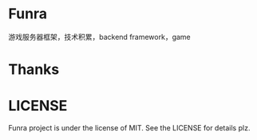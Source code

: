 # Funra
游戏服务器框架，技术积累，backend framework，game



# Thanks


# LICENSE
Funra project is under the license of MIT. See the LICENSE for details plz.

